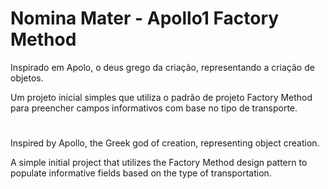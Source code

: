 # Nomina Mater - Apollo1 Factory Method

Inspirado em Apolo, o deus grego da criação, representando a criação de objetos.

Um projeto inicial simples que utiliza o padrão de projeto Factory Method para preencher campos informativos com base no tipo de transporte.

#

Inspired by Apollo, the Greek god of creation, representing object creation.

A simple initial project that utilizes the Factory Method design pattern to populate informative fields based on the type of transportation.
